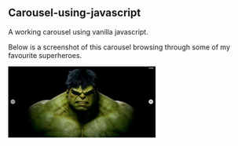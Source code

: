 ## Carousel-using-javascript

A working carousel using vanilla javascript.

Below is a screenshot of this carousel browsing through some of my favourite superheroes.

<img src="screenshot.png" width="300px">
